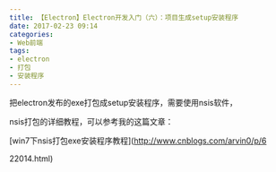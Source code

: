 ```yaml
---
title: 【Electron】Electron开发入门（六）：项目生成setup安装程序
date: 2017-02-23 09:14
categories:
- Web前端
tags:
- electron
- 打包
- 安装程序
---
```

<div class="markdown_views">


把electron发布的exe打包成setup安装程序，需要使用nsis软件，   

nsis打包的详细教程，可以参考我的这篇文章：   

[win7下nsis打包exe安装程序教程](http://www.cnblogs.com/arvin0/p/6
<!--more-->
22014.html)

</div>